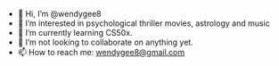 - 👋 Hi, I’m @wendygee8
- 👀 I’m interested in psychological thriller movies, astrology and music
- 🌱 I’m currently learning CS50x.
- 💞️ I’m not looking to collaborate on anything yet.
- 📫 How to reach me: wendygee8@gmail.com

<!---
wendygee8/wendygee8 is a ✨ special ✨ repository because its `README.md` (this file) appears on your GitHub profile.
You can click the Preview link to take a look at your changes.
--->
